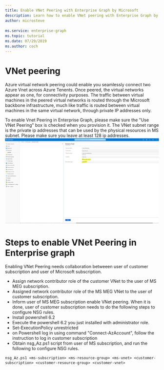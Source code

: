```yaml
---
title: Enable VNet Peering with Enterprise Graph by Microsoft
description: Learn how to enable VNet peering with Enterprise Graph by Microsoft
author: microsteve

ms.service: enterprise-graph
ms.topic: tutorial
ms.date: 07/29/2019
ms.author: coch
---
```


# VNet peering

Azure virtual network peering could enable you seamlessly connect two Azure Vnet across Azure Tenents. Once peered, the virtual networks appear as one, for connectivity purposes. The traffic between virtual machines in the peered virtual networks is routed through the Microsoft backbone infrastructure, much like traffic is routed between virtual machines in the same virtual network, through private IP addresses only.

To enable Vnet Peering in Enterprise Graph, please make sure the "Use VNet Peering" box is checked when you provision it. The VNet subnet range is the private ip addresses that can be used by the physical resources in MS subnet. Please make sure you leave at least 128 ip addresses.
![Source schema view](media/vnetpeering/vnetpeering.PNG)

# Steps to enable VNet Peering in Enterprise graph

Enabling VNet Peering needs collaboration betweeen user of customer subscription and user of Microsoft subscription. 

* Assign network contributor role of the customer VNet to the user of MS MEG subscription.
* Assigned network contributor role of the MS MEG VNet to the user of customer subscription.
* Inform user of MS MEG subscription enable VNet peering. When it is done, user of customer subscription needs to do the following steps to configure NSG rules.
* Install powershell 6.2
* Execute the powershell 6.2 you just installed with administrator role.   
* Set-ExecutionPolicy unrestricted 
* on Powershell log in using command "Connect-AzAccount", follow the instruction to log in customer subscription 
* Obtain nsg_Az.ps1 script from user of MS subscription, and run the following to configure NSG rules.

```
nsg_Az.ps1 <ms-subscription> <ms-resource-group> <ms-vnet> <customer-subscription> <customer-resource-group> <customer-vnet>
```
